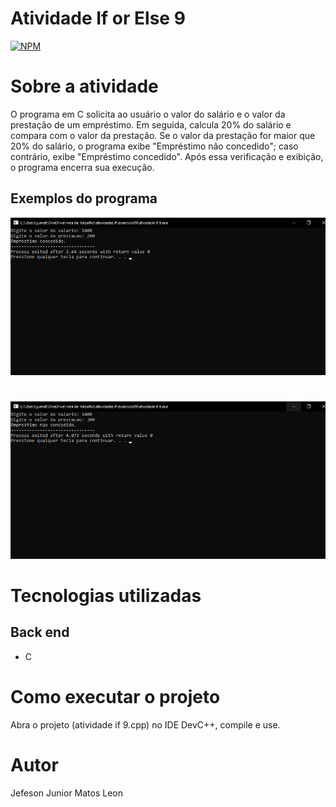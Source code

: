# Atividade If or Else 9
[![NPM](https://img.shields.io/npm/l/react)](https://github.com/devsuperior/sds1-wmazoni/blob/master/LICENSE) 

# Sobre a atividade

 O programa em C solicita ao usuário o valor do salário e o valor da prestação de um empréstimo. Em seguida, calcula 20% do salário e compara com o valor da prestação. Se o valor da prestação for maior que 20% do salário, o programa exibe "Empréstimo não concedido"; caso contrário, exibe "Empréstimo concedido". Após essa verificação e exibição, o programa encerra sua execução.
 
## Exemplos do programa
![EXEMPLO 1º MAIOR](https://github.com/jjuniorleon/IF09/blob/main/assets/if_9_exp_1.png)
#
![EXEMPLO 2º MAIOR](https://github.com/jjuniorleon/IF09/blob/main/assets/if_9_exp_2.png)

# Tecnologias utilizadas
## Back end
- C

# Como executar o projeto

Abra o projeto (atividade if 9.cpp) no IDE DevC++, compile e use.

# Autor

Jefeson Junior Matos Leon
